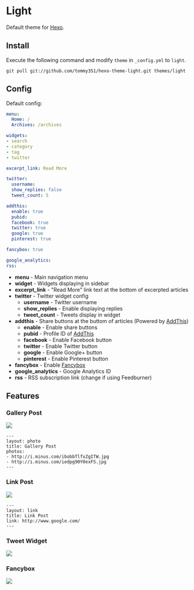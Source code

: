 # Light

Default theme for [Hexo].

## Install

Execute the following command and modify `theme` in `_config.yml` to `light`.

```
git pull git://github.com/tommy351/hexo-theme-light.git themes/light
```

## Config

Default config:

``` yaml
menu:
  Home: /
  Archives: /archives

widgets: 
- search
- category
- tag
- twitter

excerpt_link: Read More

twitter:
  username:
  show_replies: false
  tweet_count: 5

addthis:
  enable: true
  pubid:
  facebook: true
  twitter: true
  google: true
  pinterest: true

fancybox: true

google_analytics:
rss:
```

- **menu** - Main navigation menu
- **widget** - Widgets displaying in sidebar
- **excerpt_link** - "Read More" link text at the bottom of excerpted articles
- **twitter** - Twitter widget config
  - **username** - Twitter username
  - **show_replies** - Enable displaying replies
  - **tweet_count** - Tweets display in widget
- **addthis** - Share buttons at the buttom of articles (Powered by [AddThis])
  - **enable** - Enable share buttons
  - **pubid** - Profile ID of [AddThis]
  - **facebook** - Enable Facebook button
  - **twitter** - Enable Twitter button
  - **google** - Enable Google+ button
  - **pinterest** - Enable Pinterest button
- **fancybox** - Enable [Fancybox]
- **google_analytics** - Google Analytics ID
- **rss** - RSS subscription link (change if using Feedburner)

## Features

### Gallery Post

![](http://i.minus.com/i7hBbGqh14EWo.png)

```
---
layout: photo
title: Gallery Post
photos:
- http://i.minus.com/ibobbTlfxZgITW.jpg
- http://i.minus.com/iedpg90Y0exFS.jpg
---
```

### Link Post

![](http://i.minus.com/ibp6Hbytwgof9y.jpg)

```
---
layout: link
title: Link Post
link: http://www.google.com/
---
```

### Tweet Widget

![](http://i.minus.com/iMC8EyF9y0Y3y.PNG)

### Fancybox

![](http://i.minus.com/iHv7h7rZNqHvo.PNG)

[Hexo]: http://zespia.tw/hexo/
[AddThis]: https://www.addthis.com
[Fancybox]: http://fancyapps.com/fancybox/